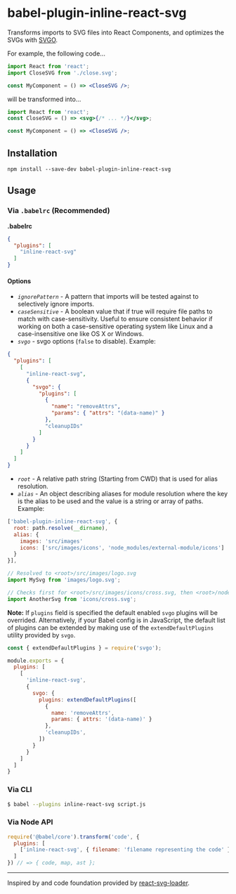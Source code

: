 # babel-plugin-inline-react-svg

Transforms imports to SVG files into React Components, and optimizes the SVGs with [SVGO](https://github.com/svg/svgo/).

For example, the following code...

```jsx
import React from 'react';
import CloseSVG from './close.svg';

const MyComponent = () => <CloseSVG />;
```

will be transformed into...

```jsx
import React from 'react';
const CloseSVG = () => <svg>{/* ... */}</svg>;

const MyComponent = () => <CloseSVG />;
```

## Installation

```
npm install --save-dev babel-plugin-inline-react-svg
```

## Usage

### Via `.babelrc` (Recommended)

**.babelrc**

```json
{
  "plugins": [
    "inline-react-svg"
  ]
}
```

#### Options

- *`ignorePattern`* - A pattern that imports will be tested against to selectively ignore imports.
- *`caseSensitive`* - A boolean value that if true will require file paths to match with case-sensitivity. Useful to ensure consistent behavior if working on both a case-sensitive operating system like Linux and a case-insensitive one like OS X or Windows.
- *`svgo`* - svgo options (`false` to disable). Example:
```json
{
  "plugins": [
    [
      "inline-react-svg",
      {
        "svgo": {
          "plugins": [
            {
              "name": "removeAttrs", 
              "params": { "attrs": "(data-name)" }
            },
            "cleanupIDs"
          ]
        }
      }
    ]
  ]
}
```

- *`root`* - A relative path string (Starting from CWD) that is used for alias resolution.
- *`alias`* - An object describing aliases for module resolution where the key is the alias to be used and the value is a string or array of paths. Example:

```javascript
['babel-plugin-inline-react-svg', {
  root: path.resolve(__dirname),
  alias: {
    images: 'src/images'
    icons: ['src/images/icons', 'node_modules/external-module/icons']
  }
}],
```

```javascript
// Resolved to <root>/src/images/logo.svg
import MySvg from 'images/logo.svg';

// Checks first for <root>/src/images/icons/cross.svg, then <root>/node_modules/external-module/icons/cross.svg
import AnotherSvg from 'icons/cross.svg';
```

**Note:** If `plugins` field is specified the default enabled `svgo` plugins will be overrided. Alternatively, if your Babel config is in JavaScript, the default list of plugins can be extended by making use of the `extendDefaultPlugins` utility provided by `svgo`.

```js
const { extendDefaultPlugins } = require('svgo');

module.exports = {
  plugins: [
    [
      'inline-react-svg',
      {
        svgo: {
          plugins: extendDefaultPlugins([
            {
              name: 'removeAttrs',
              params: { attrs: '(data-name)' }
            },
            'cleanupIDs',
          ])
        }
      }
    ]
  ]
}
```

### Via CLI

```sh
$ babel --plugins inline-react-svg script.js
```

### Via Node API


```javascript
require('@babel/core').transform('code', {
  plugins: [
    ['inline-react-svg', { filename: 'filename representing the code' }],
  ]
}) // => { code, map, ast };
```

---

Inspired by and code foundation provided by [react-svg-loader](https://github.com/boopathi/react-svg-loader).
